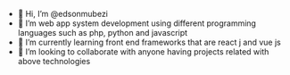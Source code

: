 - 👋 Hi, I’m @edsonmubezi
- 👀 I’m web app system development using different programming languages such as php, python and javascript
- 🌱 I’m currently learning front end frameworks that are react j and vue js
- 💞️ I’m looking to collaborate with anyone having projects related with above technologies 


<!---
edsonmubezi/edsonmubezi is a ✨ special ✨ repository because its `README.md` (this file) appears on your GitHub profile.
You can click the Preview link to take a look at your changes.
--->
